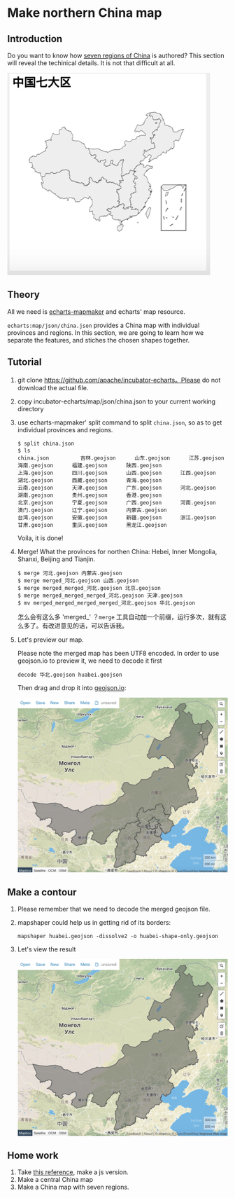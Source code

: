# Make northern China map

## Introduction

Do you want to know how [seven regions of China](https://echarts-maps.github.io/echarts-china-misc-js/preview.html) is authored? This section will reveal the techinical details.
It is not that difficult at all.

![seven areas](../image/seven-areas.png)

## Theory

All we need is [echarts-mapmaker](../tools/mapmaker) and echarts' map resource.

`echarts:map/json/china.json` provides a China map with individual provinces and
regions. In this section, we are going to learn how we separate the features,
and stiches the chosen shapes together.

## Tutorial

1. git clone https://github.com/apache/incubator-echarts。Please do not download the actual file.
1. copy incubator-echarts/map/json/china.json to your current working directory
1. use echarts-mapmaker' split command to split `china.json`, so as to get individual provinces and regions.

    ```
    $ split china.json
    $ ls
    china.json  		吉林.geojson		山东.geojson		江苏.geojson		海南.geojson		福建.geojson		陕西.geojson
    上海.geojson		四川.geojson		山西.geojson		江西.geojson		湖北.geojson		西藏.geojson		青海.geojson
    云南.geojson		天津.geojson		广东.geojson		河北.geojson		湖南.geojson		贵州.geojson		香港.geojson
    北京.geojson		宁夏.geojson		广西.geojson		河南.geojson		澳门.geojson		辽宁.geojson		内蒙古.geojson
    台湾.geojson		安徽.geojson		新疆.geojson		浙江.geojson		甘肃.geojson		重庆.geojson		黑龙江.geojson
    ```

    Voila, it is done!

1. Merge! What the provinces for northen China: Hebei, Inner Mongolia, Shanxi, Beijing and Tianjin.

    ```
    $ merge 河北.geojson 内蒙古.geojson 
    $ merge merged_河北.geojson 山西.geojson 
    $ merge merged_merged_河北.geojson 北京.geojson 
    $ merge merged_merged_merged_河北.geojson 天津.geojson 
    $ mv merged_merged_merged_merged_河北.geojson 华北.geojson
    ```

    怎么会有这么多 'merged_' ？`merge` 工具自动加一个前缀，运行多次，就有这么多了。有改进意见的话，可以告诉我。

1. Let's preview our map.

    Please note the merged map has been UTF8 encoded. In order to use geojson.io to preview it, we need to decode it first

    ```
    decode 华北.geojson huabei.geojson
    ```

    Then drag and drop it into [geojson.io](http://geojson.io):


    ![华北](../image/hua-bei.png)


## Make a contour

1. Please remember that we need to decode the merged geojson file. 
1. mapshaper could help us in getting rid of its borders:

    ```
    mapshaper huabei.geojson -dissolve2 -o huabei-shape-only.geojson
    ```
1. Let's view the result

    ![华北轮廓](../image/hua-bei-contour.png)

## Home work

1. Take [this reference](add-ji-zhou-qu-to-tianjin.md), make a js version.
1. Make a central China map
1. Make a China map with seven regions.